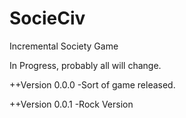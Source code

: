 # SocieCiv
Incremental Society Game

In Progress, probably all will change.

++Version 0.0.0
 -Sort of game released.

++Version 0.0.1
 -Rock Version
